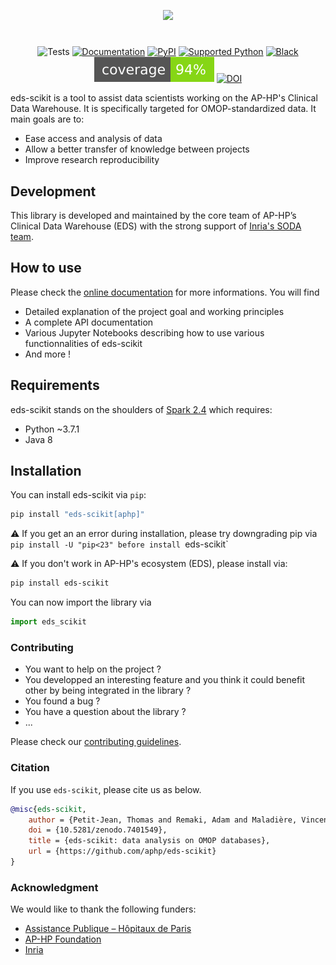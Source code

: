 <div align="center">

<p align="center">
  <a href="https://aphp.github.io/eds-scikit/">
    <img src="https://github.com/aphp/eds-scikit/raw/main/docs/_static/scikit_logo_text.png" width="30%" onerror="this.style.display='none'">
  </a>
</p>

#

<p align="center">

![Tests](https://img.shields.io/github/actions/workflow/status/aphp/eds-scikit/testing.yml?branch=main&label=tests&style=flat-square)
[![Documentation](https://img.shields.io/github/actions/workflow/status/aphp/eds-scikit/publish_doc.yml?branch=main&label=docs&style=flat-square)](https://aphp.github.io/eds-scikit/latest/)
[![PyPI](https://img.shields.io/pypi/v/eds-scikit?color=blue&style=flat-square)](https://pypi.org/project/eds-scikit/)
[![Supported Python](https://img.shields.io/badge/python-%3E%3D%203.7.1%20%7C%20%3C%203.8-brightgreen?style=flat-square)](https://www.python.org/)
[![Black](https://img.shields.io/badge/code%20style-black-black?style=flat-square)]([https://www.python.org/](https://github.com/psf/black))
[![Coverage](https://raw.githubusercontent.com/aphp/eds-scikit/coverage/coverage.svg)](https://raw.githubusercontent.com/aphp/eds-scikit/coverage/coverage.txt)
[![DOI](https://zenodo.org/badge/571584236.svg)](https://zenodo.org/badge/latestdoi/571584236&style=flat-square)

</p>
</div>


eds-scikit is a tool to assist data scientists working on the AP-HP's Clinical Data Warehouse. It is specifically targeted for OMOP-standardized data. It main goals are to:

- Ease access and analysis of data
- Allow a better transfer of knowledge between projects
- Improve research reproducibility

## Development

This library is developed and maintained by the core team of AP-HP’s Clinical Data Warehouse (EDS) with the strong support of [Inria's SODA team](https://team.inria.fr/soda/).

## How to use

Please check the [online documentation](https://aphp.github.io/eds-scikit/) for more informations. You will find
- Detailed explanation of the project goal and working principles
- A complete API documentation
- Various Jupyter Notebooks describing how to use various functionnalities of eds-scikit
- And more !
## Requirements
eds-scikit stands on the shoulders of [Spark 2.4](https://spark.apache.org/docs/2.4.8/index.html) which requires:

- Python ~3.7.1
- Java 8
## Installation

You can install eds-scikit via `pip`:

```bash
pip install "eds-scikit[aphp]"
```

:warning: If you get an an error during installation, please try downgrading pip via `pip install -U "pip<23" before install `eds-scikit`

:warning: If you don't work in AP-HP's ecosystem (EDS), please install via:

```bash
pip install eds-scikit
```

You can now import the library via

```python
import eds_scikit
```
### Contributing

- You want to help on the project ?
- You developped an interesting feature and you think it could benefit other by being integrated in the library ?
- You found a bug ?
- You have a question about the library ?
- ...

Please check our [contributing guidelines](https://aphp.github.io/eds-scikit/contributing/).

### Citation

If you use `eds-scikit`, please cite us as below.

```bibtex
@misc{eds-scikit,
    author = {Petit-Jean, Thomas and Remaki, Adam and Maladière, Vincent and Varoquaux, Gaël and Bey, Romain},
    doi = {10.5281/zenodo.7401549},
    title = {eds-scikit: data analysis on OMOP databases},
    url = {https://github.com/aphp/eds-scikit}
}
```

### Acknowledgment

We would like to thank the following funders:
- [Assistance Publique – Hôpitaux de Paris](https://www.aphp.fr/)
- [AP-HP Foundation](https://fondationrechercheaphp.fr/)
- [Inria](https://www.inria.fr)
